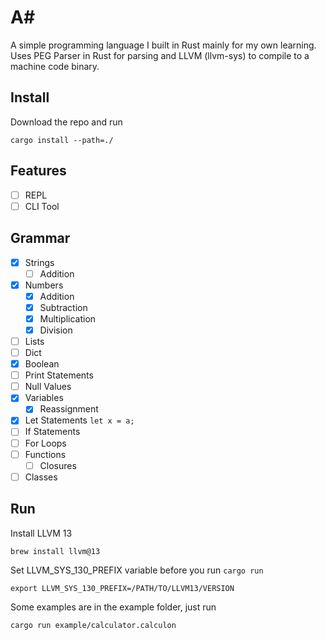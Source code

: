 # A#

A simple programming language I built in Rust mainly for my own learning. Uses PEG Parser in Rust for parsing and LLVM (llvm-sys) to compile to a machine code binary.

## Install 

Download the repo and run 
```
cargo install --path=./
```

## Features

- [ ] REPL
- [ ] CLI Tool

## Grammar

- [x] Strings 
    - [ ] Addition
- [x] Numbers 
    - [x] Addition
    - [x] Subtraction
    - [x] Multiplication
    - [x] Division
- [ ] Lists
- [ ] Dict
- [x] Boolean
- [ ] Print Statements
- [ ] Null Values
- [x] Variables 
    - [x] Reassignment
- [x] Let Statements `let x = a;`
- [ ] If Statements 
- [ ] For Loops
- [ ] Functions
    - [ ] Closures
- [ ] Classes

## Run

Install LLVM 13
```
brew install llvm@13
```

Set LLVM_SYS_130_PREFIX variable before you run `cargo run`
```
export LLVM_SYS_130_PREFIX=/PATH/TO/LLVM13/VERSION
```

Some examples are in the example folder, just run 
```
cargo run example/calculator.calculon
```
